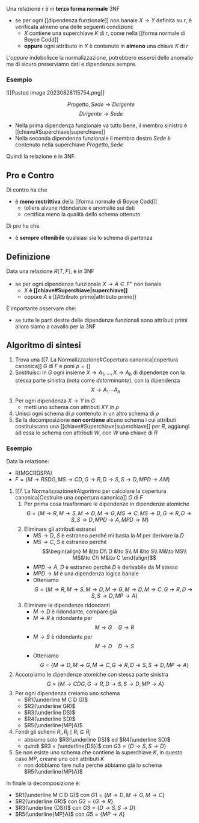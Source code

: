 Una relazione $r$ è in **terza forma normale** 3NF 
- se per ogni [[dipendenza funzionale]] non banale $X\to Y$ definita su $r$, è verificata almeno una delle seguenti condizioni:
	- $X$ contiene una superchiave $K$ di $r$, come nella [[forma normale di Boyce Codd]]
	- **oppure** ogni attributo in $Y$ è contenuto in **almeno** una chiave $K$ di $r$

L'*oppure* indebolisce la normalizzazione, potrebbero esserci delle anomalie ma di sicuro preserviamo dati e dipendenze sempre.

### Esempio
![[Pasted image 20230828115754.png]]

$$Progetto,Sede\to Dirigente$$
$$Dirigente\to Sede$$

- Nella prima dipendenza funzionale va tutto bene, il membro sinistro è [[chiave#Superchiave|superchiave]]
- Nella seconda dipendenza funzionale il membro destro $Sede$ è contenuto nella superchiave $Progetto,Sede$

Quindi la relazione è in 3NF.

## Pro e Contro
Di contro ha che
- è **meno restrittiva** della [[forma normale di Boyce Codd]]
	- tollera alvune ridondanze e anomalie sui dati
	- certifica meno la qualità dello schema ottenuto

Di pro ha che 
- è **sempre ottenibile** qualsiasi sia lo schema di partenza

## Definizione
Data una relazione $R\langle T, F \rangle$, è in 3NF
- se per ogni dipendenza funzionale $X\to A \in F^{+}$ non banale
	- $X$ **è [[chiave#Superchiave|superchiave]]**
	- oppure $A$ è [[Attributo primo|attributo primo]]

È importante osservare che:
- se tutte le parti destre delle dipendenze funzionali sono attributi primi allora siamo a cavallo per la 3NF

## Algoritmo di sintesi
1. Trova una [[7. La Normalizzazione#Copertura canonica|copertura canonica]] $G$ di $F$ e poni $\rho=\{\}$
2. Sostituisci in $G$ ogni insieme $X\to A_{1},\ldots,X\to A_{h}$ di dipendenze con la stessa parte sinistra (nota come *determinante*), con la dipendenza $$X\to A_{1}\cdots A_{h}$$
3. Per ogni dipendenza $X\to Y$ in $G$
	- metti uno schema con attributi $XY$ in $\rho$
4. Unisci ogni schema di $\rho$ contenuto in un altro schema di $\rho$
5. Se la decomposizione **non contiene** alcuno schema i cui attributi costituiscano una [[chiave#Superchiave|superchiave]] per $R$, aggiungi ad essa lo schema con attributi $W$, con $W$ una chiave di $R$

### Esempio
Data la relazione:
- R(MGCRDSPA)
- $F=\{ M\to RSDG, MS\to CD, G\to R, D\to S, S\to D, MPD\to AM \}$

1. [[7. La Normalizzazione#Algoritmo per calcolare la copertura canonica|Costruire una copertura canonica]] $G$ di $F$
	1. Per prima cosa trasformare le dipendenze in dipendenze atomiche $$G = \{ M\to R, M\to S, M\to D, M\to G, MS\to C, MS\to D, G\to R, D\to S, S \to D, MPD\to A, MPD \to M \}$$
	2. Eliminare gli attributi estranei
		- $MS\to D$, $S$ è estraneo perché mi basta la $M$ per derivare la $D$
		- $MS\to C$, $S$ è estraneo perché $$\begin{align} 
		M &\to D\\
		D &\to S\\
		M &\to S\\
		M&\to MS\\
		MS&\to C\\
		M&\to C \end{align}$$
		- $MPD \to A$, $D$ è estraneo perché $D$ è derivabile da $M$ stesso
		- $MPD\to M$ è una dipendenza logica banale
		- Otteniamo $$G = \{M \to R, M\to S, M\to D, M\to G, M\to D, M\to C, G \to R, D\to S, S\to D, MP\to A\}$$
	1. Eliminare le dipendenze ridondanti
		- $M\to D$ è ridondante, compare già
		- $M\to R$ è ridondante per $$M\to G \quad G\to R$$
		- $M\to S$ è ridondante per $$M\to D\quad D\to S$$
		- Otteniamo $$G=\{ M \to D, M\to G, M\to C, G \to R, D\to S, S \to D, MP\to A\}$$
2. Accorpiamo le dipendenze atomiche con stessa parte sinistra $$G = \{ M \to CDG, G \to R, D\to S, S\to D, MP\to A \}$$
3. Per ogni dipendenza creiamo uno schema
	- $R1(\underline M C D G)$
	- $R2(\underline GR)$
	- $R3(\underline DS)$
	- $R4(\underline SD)$
	- $R5(\underline{MP}A)$
4. Fondi gli schemi $R_{i},R_{j}\mid R_{i}\subseteq R_{j}$
	- abbiamo solo $R3(\underline DS)$ ed $R4(\underline SD)$ 
	- quindi $R3 = (\underline{DS})$ con $G3 = \{D\to S, S \to D\}$
5. Se non esiste uno schema che contiene la superchiave $K$, in questo caso $MP$, creane uno con attributi $K$
	- non dobbiamo fare nulla perché abbiamo già lo schema $R5(\underline{MP}A)$

In finale la decomposizione è:
- $R1(\underline M C D G)$ con $G1 = \{ M \to D, M\to G, M\to C \}$
- $R2(\underline GR)$ con $G2 = \{ G \to R \}$
- $R3(\underline {DS})$ con $G3 = \{D\to S, S \to D\}$
- $R5(\underline{MP}A)$ con $G5 = \{ MP\to A  \}$
